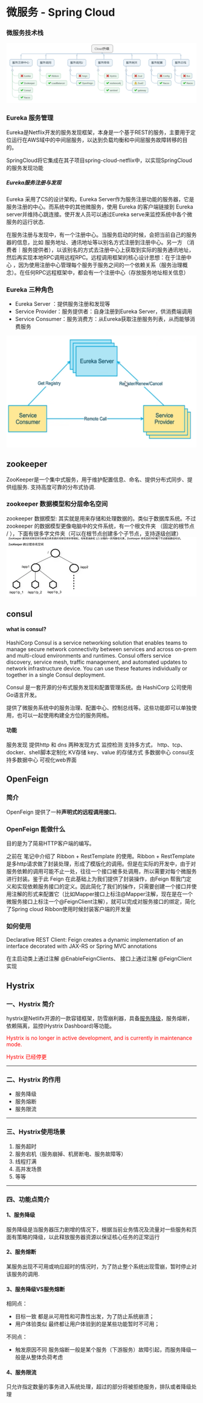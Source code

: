 # 微服务 - Spring Cloud

### 微服务技术栈
![](./images/cloud.png)


### Eureka 服务管理
Eureka是Netflix开发的服务发现框架，本身是一个基于REST的服务，主要用于定位运行在AWS域中的中间层服务，以达到负载均衡和中间层服务故障转移的目的。

SpringCloud将它集成在其子项目spring-cloud-netflix中，以实现SpringCloud的服务发现功能

##### Eureka服务注册与发现
Eureka 采用了CS的设计架构，Eureka Server作为服务注册功能的服务器，它是服务注册的中心。而系统中的其他微服务，使用 Eureka 的客户端链接到
Eureka server并维持心跳连接。使开发人员可以通过Eureka serve来监控系统中各个微服务的运行状态.

在服务注册与发现中，有一个注册中心。当服务启动的时候，会把当前自己的服务器的信息，比如 服务地址、通讯地址等以别名方式注册到注册中心。另一方
（消费者｜服务提供者），以该别名的方式去注册中心上获取到实际的服务通讯地址，然后再实现本地RPC调用远程RPC。远程调用框架的核心设计思想：在于注册中心
，因为使用注册中心管理每个服务于服务之间的一个依赖关系（服务治理概念）。在任何RPC远程框架中，都会有一个注册中心（存放服务地址相关信息）

### Eureka 三种角色
* Eureka Server ：提供服务注册和发现等
* Service Provider：服务提供者：自身注册到Eureka Server，供消费端调用
* Service Consumer：服务消费方：从Eureka获取注册服务列表，从而能够消费服务

![img.png](./images/Eureka.png)

## zookeeper
ZooKeeper是一个集中式服务，用于维护配置信息、命名、提供分布式同步、提供组服务. 支持高度可靠的分布式协调.

### zookeeper 数据模型和分层命名空间
zookeeper 数据模型: 其实就是用来存储和处理数据的。类似于数据库系统。不过 zookeeper 的数据模型更像电脑中的文件系统，有一个根文件夹
（固定的根节点 / ），下面有很多字文件夹（可以在根节点创建多个子节点，支持逐级创建）
![](./images/zookeeper.png)

## consul
#### what is consul?
HashiCorp Consul is a service networking solution that enables teams to manage secure network connectivity between services and across on-prem and multi-cloud environments and runtimes. Consul offers service discovery, service mesh, traffic management, and automated updates to network infrastructure device. You can use these features individually or together in a single Consul deployment.

Consul 是一套开源的分布式服务发现和配置管理系统。由 HashiCorp 公司使用Go语言开发。

提供了微服务系统中的服务治理、配置中心、控制总线等。这些功能即可以单独使用，也可以一起使用构建全方位的服务网格。

#### 功能
服务发现 提供http 和 dns 两种发现方式
监控检测 支持多方式， http、tcp、docker、shell脚本定制化
KV存储 key、value 的存储方式
多数据中心 consul支持多数据中心
可视化web界面

## OpenFeign
### 简介

OpenFeign 提供了一种**声明式的远程调用接口**。

###  OpenFeign 能做什么

目的是为了简易HTTP客户端的编写。

之前在 笔记中介绍了 Ribbon + RestTemplate 的使用。Ribbon + RestTemplate 是多http请求做了封装处理，形成了模版化的调用。但是在实际的开发中，由于对服务依赖的调用可能不止一处，往往一个接口被多处调用，所以需要对每个微服务进行封装。鉴于此 Feign 在此基础上为我们提供了封装操作，由Feign 帮我门定义和实现依赖服务接口的定义。因此简化了我们的操作，只需要创建一个接口并使用注解的形式来配置它（比如Mapper接口上标注@Mapper注解，现在是在一个微服务接口上标注一个@FeignClient注解），就可以完成对服务接口的绑定，简化了Spring cloud Ribbon使用时候封装客户端的开发量

### 如何使用

Declarative REST Client: Feign creates a dynamic implementation of an interface decorated with JAX-RS or Spring MVC annotations

在主启动类上通过注解 @EnableFeignClients、 接口上通过注解 @FeignClient 实现

## Hystrix
### 一、Hystrix 简介

hystrix是Netlifx开源的一款容错框架，防雪崩利器，具备[服务降级](https://so.csdn.net/so/search?q=服务降级&spm=1001.2101.3001.7020)，服务熔断，依赖隔离，监控(Hystrix Dashboard)等功能。

<font color="red">Hystrix is no longer in active development, and is currently in maintenance mode.</font>

<font color="red">Hystrix 已经停更</font>

----

### 二、Hystrix 的作用

* 服务降级
* 服务熔断
* 服务限流

----

### 三、Hystrix使用场景

1. 服务超时
2. 服务宕机（服务崩掉、机房断电、服务故障等）
3. 线程打满
4. 高并发场景
5. 等等

----

### 四、功能点简介

#### 1、服务降级

服务降级是当服务器压力剧增的情况下，根据当前业务情况及流量对一些服务和页面有策略的降级，以此释放服务器资源以保证核心任务的正常运行

#### 2、服务熔断

某服务出现不可用或响应超时的情况时，为了防止整个系统出现雪崩，暂时停止对该服务的调用.

#### 3、服务降级VS服务熔断

相同点：

- 目标一致 都是从可用性和可靠性出发，为了防止系统崩溃；
- 用户体验类似 最终都让用户体验到的是某些功能暂时不可用；

不同点：

- 触发原因不同 服务熔断一般是某个服务（下游服务）故障引起，而服务降级一般是从整体负荷考虑

#### 4、服务限流

只允许指定数量的事务进入系统处理，超过的部分将被拒绝服务，排队或者降级处理